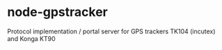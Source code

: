 # node-gpstracker
Protocol implementation / portal server for GPS trackers TK104 (incutex) and Konga KT90
